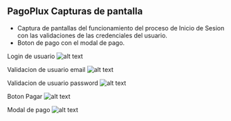 
## PagoPlux Capturas de pantalla

- Captura de pantallas del funcionamiento del proceso de Inicio de Sesion con las validaciones de las credenciales del usuario.
- Boton de pago con el modal de pago.


 Login de usuario
![alt text](https://res.cloudinary.com/dupnkztwn/image/upload/v1728272661/Screenshot_from_2024-10-06_22-29-56_qjmcb7.png "Logo Title Text 1")

 Validacion de usuario email
![alt text](https://res.cloudinary.com/dupnkztwn/image/upload/v1728272661/Screenshot_from_2024-10-06_22-43-36_r38ob7.png "Logo Title Text 1")

 Validacion de usuario password
![alt text](https://res.cloudinary.com/dupnkztwn/image/upload/v1728272661/Screenshot_from_2024-10-06_22-30-53_qu7jfc.png "Logo Title Text 1")

 Boton Pagar
![alt text](https://res.cloudinary.com/dupnkztwn/image/upload/v1728272661/Screenshot_from_2024-10-06_22-42-41_jmujz8.png "Logo Title Text 1")


 Modal de pago
![alt text](https://res.cloudinary.com/dupnkztwn/image/upload/v1728272661/Screenshot_from_2024-10-06_22-42-53_bpdmtm.png "Logo Title Text 1")



